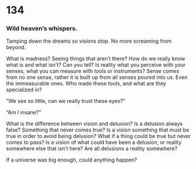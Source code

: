 # 134

### Wild heaven’s whispers.

Tamping down the dreams so visions stop. No more screaming from beyond. 

What is madness? Seeing things that aren’t there? How do we really know what is and what isn’t? Can you tell? Is reality what you perceive with your senses, what you can measure with tools or instruments? Sense comes from no one sense, rather it is built up from all senses poured into us. Even the immeasurable ones. Who made these tools, and what are they specialized in? 

“We see so little, can we really trust these eyes?”

“Am I insane?”

What is the difference between vision and delusion? Is a delusion always false? Something that never comes true? Is a vision something that must be true in order to avoid being delusion? What if a thing could be true but never comes to pass? Is a vision of what could have been a delusion, or reality somewhere else that isn’t here? Are all delusions a reality somewhere? 

If a universe was big enough, could anything happen?